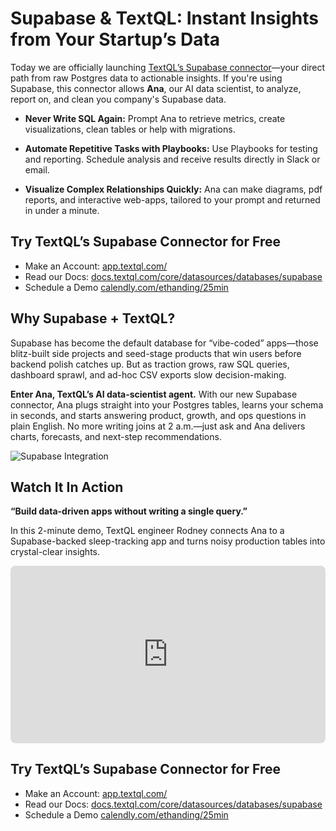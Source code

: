# Supabase & TextQL: Instant Insights from Your Startup’s Data

Today we are officially launching [TextQL’s Supabase connector](https://docs.textql.com/core/datasources/databases/supabase)—your direct path from raw Postgres data to actionable insights.  If you're using Supabase, this connector allows **Ana**, our AI data scientist, to analyze, report on, and clean you company's Supabase data.

- **Never Write SQL Again:** Prompt Ana to retrieve metrics, create visualizations, clean tables or help with migrations.

- **Automate Repetitive Tasks with Playbooks:** Use Playbooks for testing and reporting.  Schedule analysis and receive results directly in Slack or email.

- **Visualize Complex Relationships Quickly:** Ana can make diagrams, pdf reports, and interactive web-apps, tailored to your prompt and returned in under a minute.

## Try TextQL’s Supabase Connector for Free
- Make an Account: [app.textql.com/](https://app.textql.com/)
- Read our Docs: [docs.textql.com/core/datasources/databases/supabase](https://docs.textql.com/core/datasources/databases/supabase)
- Schedule a Demo [calendly.com/ethanding/25min](https://calendly.com/ethanding/25min)

## Why Supabase + TextQL?

Supabase has become the default database for “vibe-coded” apps—those blitz-built side projects and seed-stage products that win users before backend polish catches up. But as traction grows, raw SQL queries, dashboard sprawl, and ad-hoc CSV exports slow decision-making.

**Enter Ana, TextQL’s AI data-scientist agent.** With our new Supabase connector, Ana plugs straight into your Postgres tables, learns your schema in seconds, and starts answering product, growth, and ops questions in plain English. No more writing joins at 2 a.m.—just ask and Ana delivers charts, forecasts, and next-step recommendations.

![Supabase Integration](/images/blog/supabase-integration/header.png)

## Watch It In Action

**“Build data-driven apps without writing a single query.”**

In this 2-minute demo, TextQL engineer Rodney connects Ana to a Supabase-backed sleep-tracking app and turns noisy production tables into crystal-clear insights.

<div style="position: relative; padding-bottom: 56.25%; height: 0; overflow: hidden; max-width: 100%; border-radius: 8px;">
<iframe src="https://www.youtube.com/embed/SqftZigo1IY?si=LWJMK0aK55YEBaP3" style="position: absolute; top: 0; left: 0; width: 100%; height: 100%;" frameborder="0" allow="accelerometer; autoplay; clipboard-write; encrypted-media; gyroscope; picture-in-picture" allowfullscreen></iframe>
</div>

## Try TextQL’s Supabase Connector for Free
- Make an Account: [app.textql.com/](https://app.textql.com/)
- Read our Docs: [docs.textql.com/core/datasources/databases/supabase](https://docs.textql.com/core/datasources/databases/supabase)
- Schedule a Demo [calendly.com/ethanding/25min](https://calendly.com/ethanding/25min)